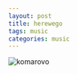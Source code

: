 ```yaml
---
layout: post
title: herewego
tags: music
categories: music
---
```


![komarovo](https://www.youtube.com/watch?v=Ad8OT0S7l6k)
